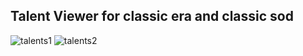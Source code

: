 
## Talent Viewer for classic era and classic sod
![talents1](https://github.com/LassiKetola/ClassicTalents-/assets/24637584/25329e26-a007-4be0-b919-81d23dbf8250)
![talents2](https://github.com/LassiKetola/ClassicTalents-/assets/24637584/c9d8cc7d-a93d-4b06-bb53-acc3b70c1a2e)
